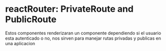 # reactRouter: PrivateRoute and PublicRoute
Estos componentes renderizaran un componente dependiendo si el usuario esta autenticado o no, nos sirven para manejar rutas privadas
y publicas en una aplicacion
